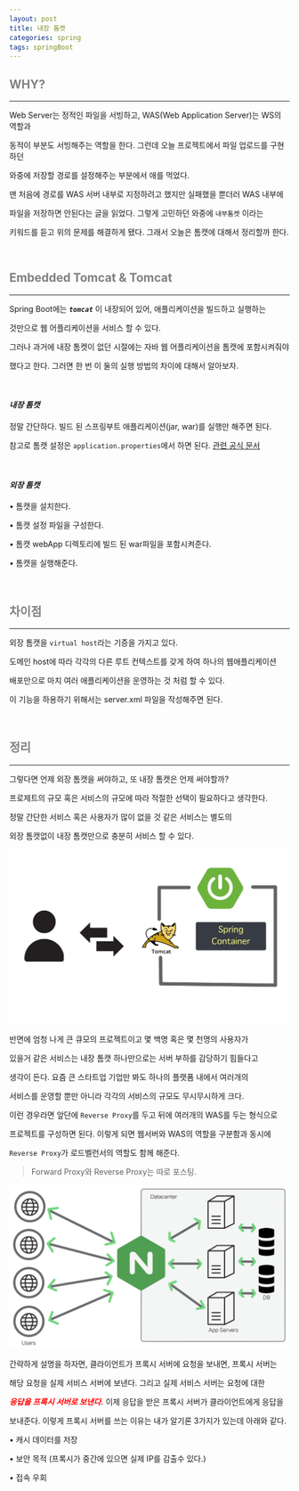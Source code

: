```yaml
---
layout: post
title: 내장 톰캣
categories: spring
tags: springBoot
---
```


## <span style="color:gray">WHY?</span>

---

Web Server는 정적인 파일을 서빙하고, WAS(Web Application Server)는 WS의 역할과

동적이 부분도 서빙해주는 역할을 한다. 그런데 오늘 프로젝트에서 파일 업로드를 구현하던

와중에 저장할 경로를 설정해주는 부분에서 애를 먹었다. 

맨 처음에 경로를 WAS 서버 내부로 지정하려고 했지만 실패했을 뿐더러 WAS 내부에 

파일을 저장하면 안된다는 글을 읽었다. 그렇게 고민하던 와중에 `내부톰켓` 이라는 

키워드를 듣고 위의 문제를 해결하게 됐다. 그래서 오늘은 톰캣에 대해서 정리할까 한다.

<br>

## <span style="color:gray">Embedded Tomcat & Tomcat</span>

---

Spring Boot에는 ***`tomcat`*** 이 내장되어 있어, 애플리케이션을 빌드하고 실행하는

것만으로 웹 어플리케이션을 서비스 할 수 있다.

그러나 과거에 내장 톰켓이 없던 시절에는 자바 웹 어플리케이션을 톰캣에 포함시켜줘야 

했다고 한다. 그러면 한 번 이 둘의 실행 방법의 차이에 대해서 알아보자.

<br>

#### ***내장 톰캣***

정말 간단하다. 빌드 된 스프링부트 애플리케이션(jar, war)를 실행만 해주면 된다.

참고로 톰캣 설정은 `application.properties`에서 하면 된다. [관련 공식 문서](https://docs.spring.io/spring-boot/docs/current/reference/html/application-properties.html#appendix.application-properties.server)

<br>

#### ***외장 톰캣***

• 톰캣을 설치한다.

• 톰캣 설정 파일을 구성한다.

• 톰캣 webApp 디렉토리에 빌드 된 war파일을 포함시켜준다.

• 톰캣을 실행해준다.

<br>

## <span style="color:gray">차이점</span>

---

외장 톰캣을 `virtual host`라는 기증을 가지고 있다. 

도메인 host에 따라 각각의 다른 루트 컨텍스트를 갖게 하여 하나의 웹애플리케이션 

배포만으로 마치 여러 애플리케이션을 운영하는 것 처럼 할 수 있다. 

이 기능을 하용하기 위해서는 server.xml 파일을 작성해주면 된다.

<br>

## <span style="color:gray">정리</span>

---

그렇다면 언제 외장 톰캣을 써야하고, 또 내장 톰캣은 언제 써야할까?

프로제트의 규모 혹은 서비스의 규모에 따라 적절한 선택이 필요하다고 생각한다.

정말 간단한 서비스 혹은 사용자가 많이 없을 것 같은 서비스는 별도의 

외장 톰캣없이 내장 톰캣만으로 충분히 서비스 할 수 있다.

<img src="/assets/img/spring/server/내장톰캣.jpg">

<br>

반면에 엄청 나게 큰 큐모의 프로젝트이고 몇 백명 혹은 몇 천명의 사용자가 

있을거 같은 서비스는 내장 톰캣 하나만으로는 서버 부하를 감당하기 힘들다고

생각이 든다. 요즘 큰 스타트업 기업만 봐도 하나의 플랫폼 내에서 여러개의

서비스를 운영할 뿐만 아니라 각각의 서비스의 규모도 무시무시하게 크다.

이런 경우라면 앞단에 `Reverse Proxy`를 두고 뒤에 여러개의 WAS를 두는 형식으로 

프로젝트를 구성하면 된다. 이렇게 되면 웹서버와 WAS의 역할을 구분함과 동시에 

`Reverse Proxy`가 로드벨런서의 역할도 함께 해준다.

> Forward Proxy와 Reverse Proxy는 따로 포스팅.

<img src="/assets/img/spring/server/loadBalancing.png">

간략하게 설명을 하자면, 클라이언트가 프록시 서버에 요청을 보내면, 프록시 서버는 

해당 요청을 실제 서비스 서버에 보낸다. 그리고 실제 서비스 서버는 요청에 대한 

***<span style="color:red">응답을 프록시 서버로 보낸다.</span>*** 이제 응답을 받은 프록시 서버가 클라이언트에게 응답을 

보내준다. 이렇게 프록시 서버를 쓰는 이유는 내가 알기론 3가지가 있는데 아래와 같다.

• 캐시 데이터를 저장

• 보안 목적 (프록시가 중간에 있으면 실제 IP를 감출수 있다.)

• 접속 우회